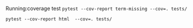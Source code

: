 Running:coverage test ```pytest --cov-report term-missing --cov=. tests/```

```pytest --cov-report html  --cov=. tests/```


